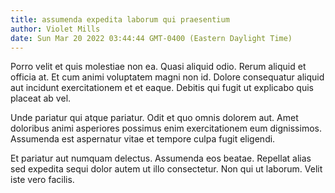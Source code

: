 ```yaml
---
title: assumenda expedita laborum qui praesentium
author: Violet Mills
date: Sun Mar 20 2022 03:44:44 GMT-0400 (Eastern Daylight Time)
---
```

Porro velit et quis molestiae non ea. Quasi aliquid odio. Rerum aliquid et officia at. Et cum animi voluptatem magni non id. Dolore consequatur aliquid aut incidunt exercitationem et et eaque. Debitis qui fugit ut explicabo quis placeat ab vel.

 Unde pariatur qui atque pariatur. Odit et quo omnis dolorem aut. Amet doloribus animi asperiores possimus enim exercitationem eum dignissimos. Assumenda est aspernatur vitae et tempore culpa fugit eligendi.

 Et pariatur aut numquam delectus. Assumenda eos beatae. Repellat alias sed expedita sequi dolor autem ut illo consectetur. Non qui ut laborum. Velit iste vero facilis.